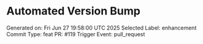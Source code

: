 # Automated Version Bump
Generated on: Fri Jun 27 19:58:00 UTC 2025
Selected Label: enhancement
Commit Type: feat
PR: #119
Trigger Event: pull_request
